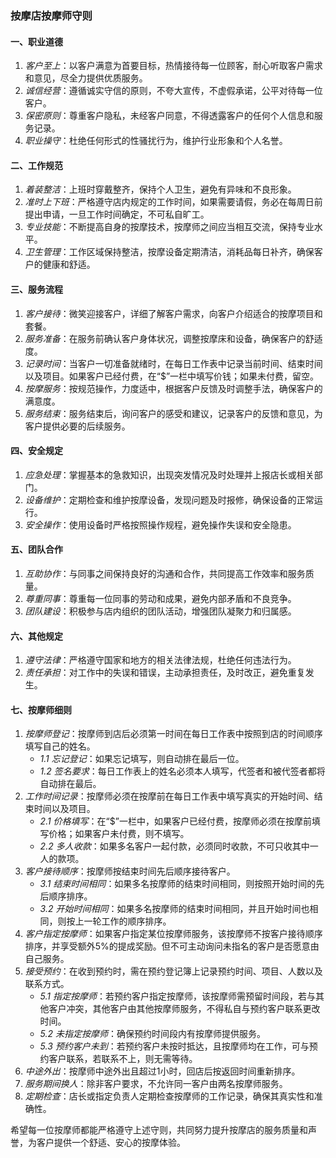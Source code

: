 ### 按摩店按摩师守则

#### 一、职业道德

1. *客户至上*：以客户满意为首要目标，热情接待每一位顾客，耐心听取客户需求和意见，尽全力提供优质服务。
2. *诚信经营*：遵循诚实守信的原则，不夸大宣传，不虚假承诺，公平对待每一位客户。
3. *保密原则*：尊重客户隐私，未经客户同意，不得透露客户的任何个人信息和服务记录。
4. *职业操守*：杜绝任何形式的性骚扰行为，维护行业形象和个人名誉。

#### 二、工作规范

1. *着装整洁*：上班时穿戴整齐，保持个人卫生，避免有异味和不良形象。
2. *准时上下班*：严格遵守店内规定的工作时间，如果需要请假，务必在每周日前提出申请，一旦工作时间确定，不可私自旷工。
3. *专业技能*：不断提高自身的按摩技术，按摩师之间应当相互交流，保持专业水平。
4. *卫生管理*：工作区域保持整洁，按摩设备定期清洁，消耗品每日补齐，确保客户的健康和舒适。

#### 三、服务流程

1. *客户接待*：微笑迎接客户，详细了解客户需求，向客户介绍适合的按摩项目和套餐。
2. *服务准备*：在服务前确认客户身体状况，调整按摩床和设备，确保客户的舒适度。
3. *记录时间*：当客户一切准备就绪时，在每日工作表中记录当前时间、结束时间以及项目。如果客户已经付费，在“$”一栏中填写价钱；如果未付费，留空。
4. *按摩服务*：按规范操作，力度适中，根据客户反馈及时调整手法，确保客户的满意度。
5. *服务结束*：服务结束后，询问客户的感受和建议，记录客户的反馈和意见，为客户提供必要的后续服务。

#### 四、安全规定

1. *应急处理*：掌握基本的急救知识，出现突发情况及时处理并上报店长或相关部门。
2. *设备维护*：定期检查和维护按摩设备，发现问题及时报修，确保设备的正常运行。
3. *安全操作*：使用设备时严格按照操作规程，避免操作失误和安全隐患。

#### 五、团队合作

1. *互助协作*：与同事之间保持良好的沟通和合作，共同提高工作效率和服务质量。
2. *尊重同事*：尊重每一位同事的劳动和成果，避免内部矛盾和不良竞争。
3. *团队建设*：积极参与店内组织的团队活动，增强团队凝聚力和归属感。

#### 六、其他规定

1. *遵守法律*：严格遵守国家和地方的相关法律法规，杜绝任何违法行为。
2. *责任承担*：对工作中的失误和错误，主动承担责任，及时改正，避免重复发生。

#### 七、按摩师细则

1. *按摩师登记*：按摩师到店后必须第一时间在每日工作表中按照到店的时间顺序填写自己的姓名。
   - *1.1 忘记登记*：如果忘记填写，则自动排在最后一位。
   - *1.2 签名要求*：每日工作表上的姓名必须本人填写，代签者和被代签者都将自动排在最后。
2. *工作时间记录*：按摩师必须在按摩前在每日工作表中填写真实的开始时间、结束时间以及项目。
   - *2.1 价格填写*：在“$”一栏中，如果客户已经付费，按摩师必须在按摩前填写价格；如果客户未付费，则不填写。
   - *2.2 多人收款*：如果多名客户一起付款，必须同时收款，不可只收其中一人的款项。
3. *客户接待顺序*：按摩师按结束时间先后顺序接待客户。
   - *3.1 结束时间相同*：如果多名按摩师的结束时间相同，则按照开始时间的先后顺序排序。
   - *3.2 开始时间相同*：如果多名按摩师的结束时间相同，并且开始时间也相同，则按上一轮工作的顺序排序。
4. *客户指定按摩师*：如果客户指定某位按摩师服务，该按摩师不按客户接待顺序排序，并享受额外5%的提成奖励。但不可主动询问未指名的客户是否愿意由自己服务。
5. *接受预约*：在收到预约时，需在预约登记簿上记录预约时间、项目、人数以及联系方式。
   - *5.1 指定按摩师*：若预约客户指定按摩师，该按摩师需预留时间段，若与其他客户冲突，其他客户由其他按摩师服务，不得私自与预约客户联系更改时间。
   - *5.2 未指定按摩师*：确保预约时间段内有按摩师提供服务。
   - *5.3 预约客户未到*：若预约客户未按时抵达，且按摩师均在工作，可与预约客户联系，若联系不上，则无需等待。
6. *中途外出*：按摩师中途外出且超过1小时，回店后按返回时间重新排序。
7. *服务期间换人*：除非客户要求，不允许同一客户由两名按摩师服务。
8. *定期检查*：店长或指定负责人定期检查按摩师的工作记录，确保其真实性和准确性。

希望每一位按摩师都能严格遵守上述守则，共同努力提升按摩店的服务质量和声誉，为客户提供一个舒适、安心的按摩体验。
